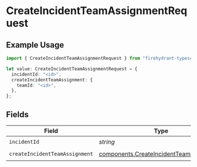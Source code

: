 # CreateIncidentTeamAssignmentRequest

## Example Usage

```typescript
import { CreateIncidentTeamAssignmentRequest } from "firehydrant-typescript-sdk/models/operations";

let value: CreateIncidentTeamAssignmentRequest = {
  incidentId: "<id>",
  createIncidentTeamAssignment: {
    teamId: "<id>",
  },
};
```

## Fields

| Field                                                                                              | Type                                                                                               | Required                                                                                           | Description                                                                                        |
| -------------------------------------------------------------------------------------------------- | -------------------------------------------------------------------------------------------------- | -------------------------------------------------------------------------------------------------- | -------------------------------------------------------------------------------------------------- |
| `incidentId`                                                                                       | *string*                                                                                           | :heavy_check_mark:                                                                                 | N/A                                                                                                |
| `createIncidentTeamAssignment`                                                                     | [components.CreateIncidentTeamAssignment](../../models/components/createincidentteamassignment.md) | :heavy_check_mark:                                                                                 | N/A                                                                                                |